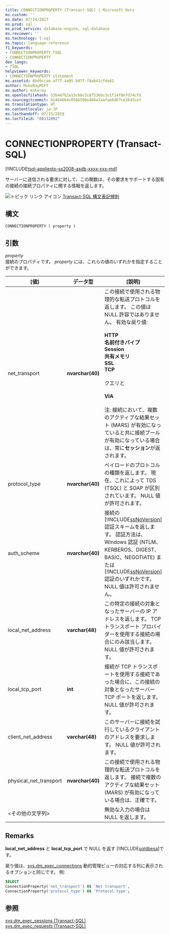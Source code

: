 ```yaml
---
title: CONNECTIONPROPERTY (Transact-SQL) | Microsoft Docs
ms.custom: ''
ms.date: 07/24/2017
ms.prod: sql
ms.prod_service: database-engine, sql-database
ms.reviewer: ''
ms.technology: t-sql
ms.topic: language-reference
f1_keywords:
- CONNECTIONPROPERTY_TSQL
- CONNECTIONPROPERTY
dev_langs:
- TSQL
helpviewer_keywords:
- CONNECTIONPROPERTY statement
ms.assetid: 6bd9ccae-af77-4a05-b97f-f8ab41cfde42
author: MikeRayMSFT
ms.author: mikeray
ms.openlocfilehash: 53b447b2a13c68c2c87536bc3c1f14f9efd74cfd
ms.sourcegitcommit: b2464064c0566590e486a3aafae6d67ce2645cef
ms.translationtype: HT
ms.contentlocale: ja-JP
ms.lasthandoff: 07/15/2019
ms.locfileid: "68132092"
---
```

# <a name="connectionproperty-transact-sql"></a>CONNECTIONPROPERTY (Transact-SQL)
[!INCLUDE[tsql-appliesto-ss2008-asdb-xxxx-xxx-md](../../includes/tsql-appliesto-ss2008-asdb-xxxx-xxx-md.md)]

サーバーに送信される要求に対して、この関数は、その要求をサポートする固有の接続の接続プロパティに関する情報を返します。
  
![トピック リンク アイコン](../../database-engine/configure-windows/media/topic-link.gif "トピック リンク アイコン") [Transact-SQL 構文表記規則](../../t-sql/language-elements/transact-sql-syntax-conventions-transact-sql.md)
  
## <a name="syntax"></a>構文  
  
```sql
CONNECTIONPROPERTY ( property )  
```  
  
## <a name="arguments"></a>引数  
*property*  
接続のプロパティです。 *property* には、これらの値のいずれかを指定することができます。
  
|[値]|データ型|[説明]|  
|---|---|---|
|net_transport|**nvarchar(40)**|この接続で使用される物理的な転送プロトコルを返します。 この値は NULL 許容ではありません。 有効な戻り値:<br /><br /> **HTTP**<br /> **名前付きパイプ**<br /> **Session**<br /> **共有メモリ**<br /> **SSL**<br /> **TCP**<br /><br /> クエリと<br /><br /> **VIA**<br /><br /> 注: 接続において、複数のアクティブな結果セット (MARS) が有効になっていると共に接続プールが有効になっている場合は、常に**セッション**が返されます。|  
|protocol_type|**nvarchar(40)**|ペイロードのプロトコルの種類を返します。 現在、これによって TDS (TSQL) と SOAP が区別されています。 NULL 値が許可されます。|  
|auth_scheme|**nvarchar(40)**|接続の [!INCLUDE[ssNoVersion](../../includes/ssnoversion-md.md)] 認証スキームを返します。 認証方法は、Windows 認証 (NTLM、KERBEROS、DIGEST、BASIC、NEGOTIATE) または [!INCLUDE[ssNoVersion](../../includes/ssnoversion-md.md)] 認証のいずれかです。 NULL 値は許可されません。|  
|local_net_address|**varchar(48)**|この特定の接続の対象となったサーバーの IP アドレスを返します。 TCP トランスポート プロバイダーを使用する接続の場合にのみ該当します。 NULL 値が許可されます。|  
|local_tcp_port|**int**|接続が TCP トランスポートを使用する接続であった場合に、この接続の対象となったサーバー TCP ポートを返します。 NULL 値が許可されます。|  
|client_net_address|**varchar(48)**|このサーバーに接続を試行しているクライアントのアドレスを要求します。 NULL 値が許可されます。|  
|physical_net_transport|**nvarchar(40)**|この接続で使用される物理的な転送プロトコルを返します。 接続で複数のアクティブな結果セット (MARS) が有効になっている場合は、正確です。|  
|\<その他の文字列>||無効な入力の場合は NULL を返します。|  
  
## <a name="remarks"></a>Remarks  
**local_net_address** と **local_tcp_port** で NULL を返す [!INCLUDE[sqldbesa](../../includes/sqldbesa-md.md)]です。
  
戻り値は、[sys.dm_exec_connections](../../relational-databases/system-dynamic-management-views/sys-dm-exec-connections-transact-sql.md) 動的管理ビューの対応する列に表示されるオプションと同じです。 例:
  
```sql
SELECT   
ConnectionProperty('net_transport') AS 'Net transport',   
ConnectionProperty('protocol_type') AS 'Protocol type';  
```  
  
## <a name="see-also"></a>参照
[sys.dm_exec_sessions &#40;Transact-SQL&#41;](../../relational-databases/system-dynamic-management-views/sys-dm-exec-sessions-transact-sql.md)  
[sys.dm_exec_requests &#40;Transact-SQL&#41;](../../relational-databases/system-dynamic-management-views/sys-dm-exec-requests-transact-sql.md)
  
  
